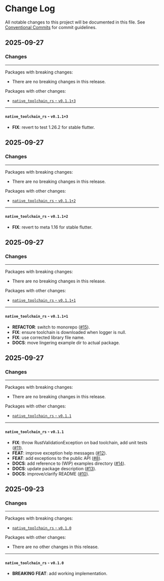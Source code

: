 # Change Log

All notable changes to this project will be documented in this file.
See [Conventional Commits](https://conventionalcommits.org) for commit guidelines.

## 2025-09-27

### Changes

---

Packages with breaking changes:

 - There are no breaking changes in this release.

Packages with other changes:

 - [`native_toolchain_rs` - `v0.1.1+3`](#native_toolchain_rs---v0113)

---

#### `native_toolchain_rs` - `v0.1.1+3`

 - **FIX**: revert to test 1.26.2 for stable flutter.


## 2025-09-27

### Changes

---

Packages with breaking changes:

 - There are no breaking changes in this release.

Packages with other changes:

 - [`native_toolchain_rs` - `v0.1.1+2`](#native_toolchain_rs---v0112)

---

#### `native_toolchain_rs` - `v0.1.1+2`

 - **FIX**: revert to meta 1.16 for stable flutter.


## 2025-09-27

### Changes

---

Packages with breaking changes:

 - There are no breaking changes in this release.

Packages with other changes:

 - [`native_toolchain_rs` - `v0.1.1+1`](#native_toolchain_rs---v0111)

---

#### `native_toolchain_rs` - `v0.1.1+1`

 - **REFACTOR**: switch to monorepo ([#15](https://github.com/GregoryConrad/native_toolchain_rs/issues/15)).
 - **FIX**: ensure toolchain is downloaded when logger is null.
 - **FIX**: use corrected library file name.
 - **DOCS**: move lingering example dir to actual package.


## 2025-09-27

### Changes

---

Packages with breaking changes:

 - There are no breaking changes in this release.

Packages with other changes:

 - [`native_toolchain_rs` - `v0.1.1`](#native_toolchain_rs---v011)

---

#### `native_toolchain_rs` - `v0.1.1`

 - **FIX**: throw RustValidationException on bad toolchain, add unit tests ([#11](https://github.com/GregoryConrad/native_toolchain_rs/issues/11)).
 - **FEAT**: improve exception help messages ([#12](https://github.com/GregoryConrad/native_toolchain_rs/issues/12)).
 - **FEAT**: add exceptions to the public API ([#8](https://github.com/GregoryConrad/native_toolchain_rs/issues/8)).
 - **DOCS**: add reference to (WIP) examples directory ([#14](https://github.com/GregoryConrad/native_toolchain_rs/issues/14)).
 - **DOCS**: update package description ([#13](https://github.com/GregoryConrad/native_toolchain_rs/issues/13)).
 - **DOCS**: improve/clarify README ([#10](https://github.com/GregoryConrad/native_toolchain_rs/issues/10)).


## 2025-09-23

### Changes

---

Packages with breaking changes:

 - [`native_toolchain_rs` - `v0.1.0`](#native_toolchain_rs---v010)

Packages with other changes:

 - There are no other changes in this release.

---

#### `native_toolchain_rs` - `v0.1.0`

 - **BREAKING** **FEAT**: add working implementation.
